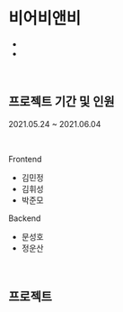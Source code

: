 # 비어비앤비

- 
- 
<br>

## 프로젝트 기간 및 인원

2021.05.24 ~ 2021.06.04


<br>

Frontend  
- 김민정
- 김휘성
- 박준모

Backend  
- 문성호
- 정운산

<br>

## 프로젝트 



<br>
